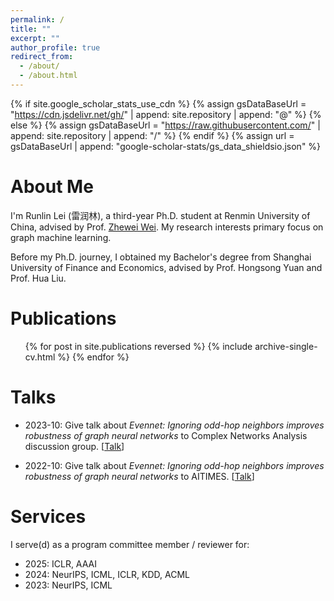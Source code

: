 ```yaml
---
permalink: /
title: ""
excerpt: ""
author_profile: true
redirect_from: 
  - /about/
  - /about.html
---
```


{% if site.google_scholar_stats_use_cdn %}
{% assign gsDataBaseUrl = "https://cdn.jsdelivr.net/gh/" | append: site.repository | append: "@" %}
{% else %}
{% assign gsDataBaseUrl = "https://raw.githubusercontent.com/" | append: site.repository | append: "/" %}
{% endif %}
{% assign url = gsDataBaseUrl | append: "google-scholar-stats/gs_data_shieldsio.json" %}

<span class='anchor' id='about-me'></span>

# About Me
I'm Runlin Lei (雷润林), a third-year Ph.D. student at Renmin University of China, advised by Prof. [Zhewei Wei](http://www.weizhewei.com). 
My research interests primary focus on graph machine learning.

Before my Ph.D. journey, I obtained my Bachelor's degree from Shanghai University of Finance and Economics, advised by Prof. Hongsong Yuan and Prof. Hua Liu.

# Publications

<ul>{% for post in site.publications reversed %}
{% include archive-single-cv.html %}
{% endfor %}</ul>


# Talks

- 2023-10: Give talk about *Evennet: Ignoring odd-hop neighbors improves robustness of graph neural networks* to Complex Networks Analysis discussion group. \[[Talk](https://www.iit.demokritos.gr/complex-networks-analysis-think-tank/)\]

- 2022-10: Give talk about *Evennet: Ignoring odd-hop neighbors improves robustness of graph neural networks* to AITIMES. \[[Talk](https://www.bilibili.com/video/BV1xt4y1T74f/)\]


# Services

I serve(d) as a program committee member / reviewer for:
* 2025: ICLR, AAAI
* 2024: NeurIPS, ICML, ICLR, KDD, ACML
* 2023: NeurIPS, ICML
